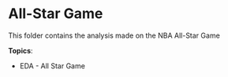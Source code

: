 # All-Star Game


This folder contains the analysis made on the NBA All-Star Game

**Topics**:
* EDA - All Star Game
